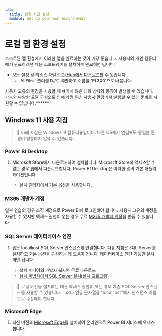 ```yaml
---
lab:
  title: 환경 직접 설정
  module: Set up your own environment
---
```


# 로컬 랩 환경 설정

호스트된 랩 환경에서 이러한 랩을 완료하는 것이 가장 좋습니다. 사용자의 개인 컴퓨터에서 완료하려면 다음 소프트웨어를 설치하여 완료하면 됩니다.

- 모든 설정 및 리소스 파일은 [GitHub에서 다운로드](https://github.com/MicrosoftLearning/PL-300-Microsoft-Power-BI-Data-Analyst/raw/Main/AllfilesDownload.zip)할 수 있습니다.
  - 'AllFiles' 폴더를 D:/로 추출하고 이름을 'PL300'으로 바꿉니다.

사용자 고유의 환경을 사용할 때 예기치 않은 대화 상자와 동작이 발생할 수 있습니다. 가능한 다양한 로컬 구성으로 인해 과정 팀은 사용자 환경에서 발생할 수 있는 문제를 지원할 수 없습니다.******

## Windows 11 사용 지침

> &#128221; 아래 지침은 Windows 11 컴퓨터용입니다. 다른 OS에서 연결해도 동일한 환경이 발생하지 않을 수 있습니다.

### Power BI Desktop

1. Microsoft Store에서 다운로드하여 설치합니다. Microsoft Store에 액세스할 수 없는 경우 [웹](https://www.microsoft.com/download/details.aspx?id=58494)에서 다운로드합니다. Power BI Desktop은 이러한 랩의 기본 애플리케이션입니다.

    - 설치 관리자에서 기본 옵션을 사용합니다.

### M365 개발자 계정

일부 연습의 경우 조직 계정으로 Power BI에 로그인해야 합니다. 사용자 고유의 계정을 사용할 수 있지만 액세스 권한이 없는 경우 무료 [M365 개발자 계정](https://developer.microsoft.com/en-us/microsoft-365/dev-program)을 만들 수 있습니다.

### SQL Server 데이터베이스 엔진

1. 랩은 localhost SQL Server 인스턴스에 연결합니다. 다음 지침은 SQL Server를 설치하고 기본 옵션을 구성하는 데 도움이 됩니다. 데이터베이스 엔진 기능만 설치하면 됩니다.

    - [설치 미디어의 개발자 복사본](https://www.microsoft.com/sql-server/sql-server-downloads?SilentAuth=1&f=255&MSPPError=-2147217396&rtc=1) 무료 다운로드
    - [설치 마법사에서 SQL Server 설치(설치 프로그램)](https://learn.microsoft.com/sql/database-engine/install-windows/install-sql-server-from-the-installation-wizard-setup)

> &#128221; 로컬 버전을 설치하는 대신 액세스 권한이 있는 경우 기존 SQL Server 인스턴스를 사용할 수 있습니다. 그러나 연결 문자열을 “localhost”에서 인스턴스 이름으로 수정해야 합니다.

### Microsoft Edge

1. 최신 버전의 [Microsoft Edge](https://microsoft.com/edge)를 설치하여 온라인으로 Power BI 서비스에 액세스합니다.
